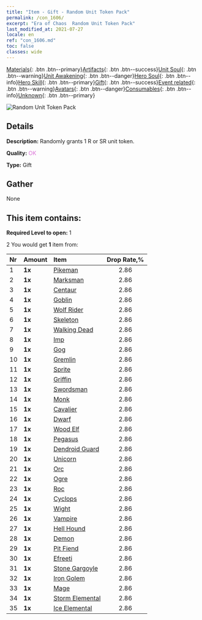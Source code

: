 ```yaml
---
title: "Item - Gift - Random Unit Token Pack"
permalink: /con_1606/
excerpt: "Era of Chaos  Random Unit Token Pack"
last_modified_at: 2021-07-27
locale: en
ref: "con_1606.md"
toc: false
classes: wide
---
```

 [Materials](/Items/){: .btn .btn--primary}[Artifacts](/Items/Artifacts/){: .btn .btn--success}[Unit Soul](/Items/UnitSoul/){: .btn .btn--warning}[Unit Awakening](/Items/UnitAwakening/){: .btn .btn--danger}[Hero Soul](/Items/HeroSoul/){: .btn .btn--info}[Hero Skill](/Items/HeroSkill/){: .btn .btn--primary}[Gift](/Items/Gift/){: .btn .btn--success}[Event related](/Items/Events/){: .btn .btn--warning}[Avatars](/Items/Avatars/){: .btn .btn--danger}[Consumables](/Items/Consumables/){: .btn .btn--info}[Unknown](/Items/Unknown/){: .btn .btn--primary}

 ![Random Unit Token Pack](/images/t/i_907222.png)

## Details
 **Description:** Randomly grants 1 R or SR unit token.

 **Quality:** <span style="color: #DA70D6">OK</span>

 **Type:** Gift

## Gather

  None

## This item contains:

 **Required Level to open:** 1

 2 You would get **1** item  from:

  | Nr | Amount |     Item    | Drop Rate,% |
  |:---|:-------|:------------|:---------:|
  | 1 |  **1x** | [Pikeman](/Items/unt_190/) | 2.86 | 
  | 2 |  **1x** | [Marksman](/Items/unt_191/) | 2.86 | 
  | 3 |  **1x** | [Centaur](/Items/unt_199/) | 2.86 | 
  | 4 |  **1x** | [Goblin](/Items/unt_217/) | 2.86 | 
  | 5 |  **1x** | [Wolf Rider](/Items/unt_218/) | 2.86 | 
  | 6 |  **1x** | [Skeleton](/Items/unt_208/) | 2.86 | 
  | 7 |  **1x** | [Walking Dead](/Items/unt_209/) | 2.86 | 
  | 8 |  **1x** | [Imp](/Items/unt_226/) | 2.86 | 
  | 9 |  **1x** | [Gog](/Items/unt_227/) | 2.86 | 
  | 10 |  **1x** | [Gremlin](/Items/unt_235/) | 2.86 | 
  | 11 |  **1x** | [Sprite](/Items/unt_262/) | 2.86 | 
  | 12 |  **1x** | [Griffin](/Items/unt_192/) | 2.86 | 
  | 13 |  **1x** | [Swordsman](/Items/unt_193/) | 2.86 | 
  | 14 |  **1x** | [Monk](/Items/unt_194/) | 2.86 | 
  | 15 |  **1x** | [Cavalier ](/Items/unt_195/) | 2.86 | 
  | 16 |  **1x** | [Dwarf](/Items/unt_200/) | 2.86 | 
  | 17 |  **1x** | [Wood Elf](/Items/unt_201/) | 2.86 | 
  | 18 |  **1x** | [Pegasus](/Items/unt_202/) | 2.86 | 
  | 19 |  **1x** | [Dendroid Guard](/Items/unt_203/) | 2.86 | 
  | 20 |  **1x** | [Unicorn](/Items/unt_204/) | 2.86 | 
  | 21 |  **1x** | [Orc](/Items/unt_219/) | 2.86 | 
  | 22 |  **1x** | [Ogre](/Items/unt_220/) | 2.86 | 
  | 23 |  **1x** | [Roc](/Items/unt_221/) | 2.86 | 
  | 24 |  **1x** | [Cyclops](/Items/unt_222/) | 2.86 | 
  | 25 |  **1x** | [Wight](/Items/unt_210/) | 2.86 | 
  | 26 |  **1x** | [Vampire](/Items/unt_211/) | 2.86 | 
  | 27 |  **1x** | [Hell Hound](/Items/unt_228/) | 2.86 | 
  | 28 |  **1x** | [Demon](/Items/unt_229/) | 2.86 | 
  | 29 |  **1x** | [Pit Fiend](/Items/unt_230/) | 2.86 | 
  | 30 |  **1x** | [Efreeti](/Items/unt_231/) | 2.86 | 
  | 31 |  **1x** | [Stone Gargoyle](/Items/unt_236/) | 2.86 | 
  | 32 |  **1x** | [Iron Golem](/Items/unt_237/) | 2.86 | 
  | 33 |  **1x** | [Mage](/Items/unt_238/) | 2.86 | 
  | 34 |  **1x** | [Storm Elemental](/Items/unt_263/) | 2.86 | 
  | 35 |  **1x** | [Ice Elemental](/Items/unt_264/) | 2.86 | 
